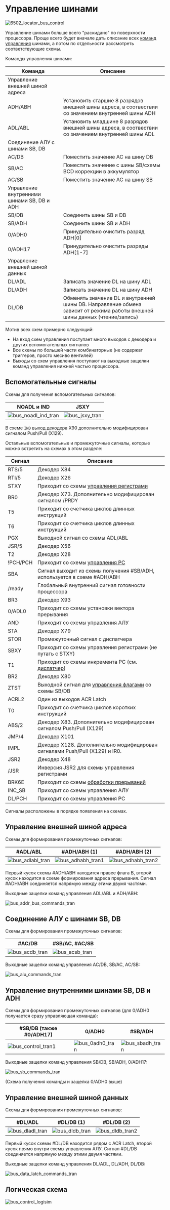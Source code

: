 # Управление шинами

![6502_locator_bus_control](/BreakingNESWiki/imgstore/6502_locator_bus_control.jpg)

Управление шинами больше всего "раскидано" по поверхности процессора. Проще всего будет вначале дать описание всех [команд управления](context_control.md) шинами, а потом по отдельности рассмотреть соответствующие схемы.

Команды управления шинами:

|Команда|Описание|
|---|---|
|Управление внешней шиной адреса||
|ADH/ABH|Установить старшие 8 разрядов внешней шины адреса, в соотвествии со значением внутренней шины ADH|
|ADL/ABL|Установить младшине 8 разрядов внешней шины адреса, в соотвествии со значением внутренней шины ADL|
|Соединение АЛУ с шинами SB, DB||
|AC/DB|Поместить значение AC на шину DB|
|SB/AC|Поместить значение с шины SB/схемы BCD коррекции в аккумулятор|
|AC/SB|Поместить значение AC на шину SB|
|Управление внутренними шинами SB, DB и ADH||
|SB/DB|Соединить шины SB и DB|
|SB/ADH|Соединить шины SB и ADH|
|0/ADH0|Принудительно очистить разряд ADH\[0\]|
|0/ADH17|Принудительно очистить разряды ADH\[1-7\]|
|Управление внешней шиной данных||
|DL/ADL|Записать значение DL на шину ADL|
|DL/ADH|Записать значение DL на шину ADH|
|DL/DB|Обменять значение DL и внутренней шины DB. Направление обмена зависит от режима работы внешней шины данных (чтение/запись)|

Мотив всех схем примерно следующий:
- На вход схем управления поступает много выходов с декодера и других вспомогательных сигналов
- Все схемы по большей части комбинаторные (не содержат триггеров, просто месиво вентилей)
- Выходы со схем управления поступают на выходные защелки команд управления нижней частью процессора.

## Вспомогательные сигналы

Схемы для получения вспомогательных сигналов:

|NOADL и IND|JSXY|
|---|---|
|![bus_noadl_ind_tran](/BreakingNESWiki/imgstore/bus_noadl_ind_tran.jpg)|![bus_jsxy_tran](/BreakingNESWiki/imgstore/bus_jsxy_tran.jpg)|

В схеме `IND` выход декодера X90 дополнительно модифицирован сигналом Push/Pull (X129).

Остальные вспомогательные и промежуточные сигналы, которые можно встретить на схемах в этом разделе:

|Сигнал|Описание|
|---|---|
|RTS/5|Декодер X84|
|RTI/5|Декодер X26|
|STXY|Приходит со схемы [управления регистрами](regs_control.md)|
|BR0|Декодер X73. Дополнительно модифицирован сигналом /PRDY|
|T5|Приходит со счетчика циклов длинных инструкций|
|T6|Приходит со счетчика циклов длинных инструкций|
|PGX|Выходной сигнал со схемы ADL/ABL|
|JSR/5|Декодер X56|
|T2|Декодер X28|
|!PCH/PCH|Приходит со схемы [управления PC](pc_control.md)|
|SBA|Сигнал выходит из схемы получения #SB/ADH, используется в схеме #ADH/ABH|
|/ready|Глобальный внутренний сигнал готовности процессора|
|BR3|Декодер X93|
|0/ADL0|Приходит со схемы установки вектора прерывания|
|AND|Приходит со схемы [управления АЛУ](alu_control.md)|
|STA|Декодер X79|
|STOR|Промежуточный сигнал с диспатчера|
|SBXY|Приходит со схемы управления регистрами (не путать с STXY)|
|T1|Приходит со схемы инкремента PC (см. [диспатчер](dispatch.md))|
|BR2|Декодер X80|
|ZTST|Выходной сигнал для [управления флагами](flags_control.md) со схемы SB/DB|
|ACRL2|Один из выходов ACR Latch|
|T0|Приходит со счетчика циклов коротких инструкций|
|ABS/2|Декодер X83. Дополнительно модифицирован сигналом Push/Pull (X129)|
|JMP/4|Декодер X101|
|IMPL|Декодер X128. Дополнительно модифицирован сигналами Push/Pull (X129) и IR0.|
|JSR2|Декодер X48|
|/JSR|Инверсия JSR2 для схемы управления регистрами|
|BRK6E|Приходит со схемы [обработки прерываний](interrupts.md)|
|INC_SB|Приходит со схемы управления АЛУ|
|DL/PCH|Приходит со схемы управления PC|

Сигналы расположены в порядке появления на схемах.

## Управление внешней шиной адреса

Схемы для формирования промежуточных сигналов:

|#ADL/ABL|#ADH/ABH (1)|#ADH/ABH (2)|
|---|---|---|
|![bus_adlabl_tran](/BreakingNESWiki/imgstore/bus_adlabl_tran.jpg)|![bus_adhabh_tran1](/BreakingNESWiki/imgstore/bus_adhabh_tran1.jpg)|![bus_adhabh_tran2](/BreakingNESWiki/imgstore/bus_adhabh_tran2.jpg)|

Первый кусок схемы #ADH/ABH находится правее флага B, второй кусок находится в схеме формирования адреса прерывания. Сигнал #ADH/ABH соединяется напрямую между этими двумя частями.

Выходные защелки команд управления ADL/ABL и ADH/ABH:

![bus_addr_bus_commands_tran](/BreakingNESWiki/imgstore/bus_addr_bus_commands_tran.jpg)

## Соединение АЛУ с шинами SB, DB

Схемы для формирования промежуточных сигналов:

|#AC/DB|#SB/AC, #AC/SB|
|---|---|
|![bus_acdb_tran](/BreakingNESWiki/imgstore/bus_acdb_tran.jpg)|![bus_acsb_tran](/BreakingNESWiki/imgstore/bus_acsb_tran.jpg)|

Выходные защелки команд управления AC/DB, SB/AC, AC/SB:

![bus_alu_commands_tran](/BreakingNESWiki/imgstore/bus_alu_commands_tran.jpg)

## Управление внутренними шинами SB, DB и ADH

Схемы для формирования промежуточных сигналов (для 0/ADH0 получается сразу управляющая команда):

|#SB/DB (также #0/ADH17)|0/ADH0|#SB/ADH|
|---|---|---|
|![bus_control_tran1](/BreakingNESWiki/imgstore/bus_control_tran1.jpg)|![bus_0adh0_tran](/BreakingNESWiki/imgstore/bus_0adh0_tran.jpg)|![bus_sbadh_tran](/BreakingNESWiki/imgstore/bus_sbadh_tran.jpg)|

Выходные защелки команд управления SB/DB, SB/ADH, 0/ADH17:

![bus_sb_commands_tran](/BreakingNESWiki/imgstore/bus_sb_commands_tran.jpg)

(Схема получения команды и защелка 0/ADH0 выше)

## Управление внешней шиной данных

Схемы для формирования промежуточных сигналов:

|#DL/ADL|#DL/DB (1)|#DL/DB (2)|
|---|---|---|
|![bus_dladl_tran](/BreakingNESWiki/imgstore/bus_dladl_tran.jpg)|![bus_dldb_tran](/BreakingNESWiki/imgstore/bus_dldb_tran.jpg)|![bus_dldb_tran2](/BreakingNESWiki/imgstore/bus_dldb_tran2.jpg)|

Первый кусок схемы #DL/DB находится рядом с ACR Latch, второй кусок прямо внутри схемы управления АЛУ. Сигнал #DL/DB соединяется напрямую между этими двумя частями.

Выходные защелки команд управления DL/ADL, DL/ADH, DL/DB:

![bus_data_latch_commands_tran](/BreakingNESWiki/imgstore/bus_data_latch_commands_tran.jpg)

## Логическая схема

![bus_control_logisim](/BreakingNESWiki/imgstore/logisim/bus_control_logisim.jpg)
